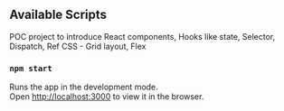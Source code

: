 ## Available Scripts

POC project to introduce React components, Hooks like state, Selector, Dispatch, Ref 
CSS - Grid layout, Flex

### `npm start`

Runs the app in the development mode.<br />
Open [http://localhost:3000](http://localhost:3000) to view it in the browser.

